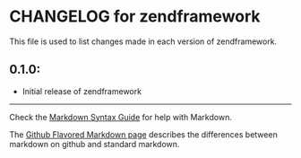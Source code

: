 # CHANGELOG for zendframework

This file is used to list changes made in each version of zendframework.

## 0.1.0:

* Initial release of zendframework

- - - 
Check the [Markdown Syntax Guide](http://daringfireball.net/projects/markdown/syntax) for help with Markdown.

The [Github Flavored Markdown page](http://github.github.com/github-flavored-markdown/) describes the differences between markdown on github and standard markdown.
